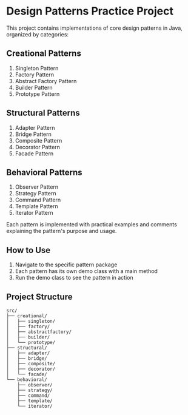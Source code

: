 # Design Patterns Practice Project

This project contains implementations of core design patterns in Java, organized by categories:

## Creational Patterns
1. Singleton Pattern
2. Factory Pattern
3. Abstract Factory Pattern
4. Builder Pattern
5. Prototype Pattern

## Structural Patterns
1. Adapter Pattern
2. Bridge Pattern
3. Composite Pattern
4. Decorator Pattern
5. Facade Pattern

## Behavioral Patterns
1. Observer Pattern
2. Strategy Pattern
3. Command Pattern
4. Template Pattern
5. Iterator Pattern

Each pattern is implemented with practical examples and comments explaining the pattern's purpose and usage.

## How to Use
1. Navigate to the specific pattern package
2. Each pattern has its own demo class with a main method
3. Run the demo class to see the pattern in action

## Project Structure
```
src/
├── creational/
│   ├── singleton/
│   ├── factory/
│   ├── abstractfactory/
│   ├── builder/
│   └── prototype/
├── structural/
│   ├── adapter/
│   ├── bridge/
│   ├── composite/
│   ├── decorator/
│   └── facade/
└── behavioral/
    ├── observer/
    ├── strategy/
    ├── command/
    ├── template/
    └── iterator/
```
